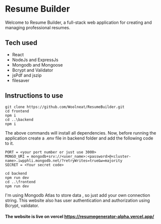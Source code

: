 # Resume Builder  
Welcome to Resume Builder, a full-stack web application for creating and managing professional resumes.  

## Tech used
- React
- NodeJs and ExpressJs
- Mongodb and Mongoose
- Bcrypt and Validator
- jsPdf and jszip
- filesaver
  
## Instructions to use
```
git clone https://github.com/Woolneat/ResumeBuilder.git
cd frontend 
npm i
cd ..\backend
npm i
```
The above commands will install all dependencies. Now, before running the application
create a .env file in backend folder and add the following code to it.

```
PORT = <your port number or just use 3000>
MONGO_URI = mongodb+srv://<user_name>:<password>@<cluster-name>.iwpphli.mongodb.net/?retryWrites=true&w=majority
SECRET = <Your secret code>
```
```
cd backend
npm run dev
cd ..\frontend
npm run dev
```

I'm using Mongodb Atlas to store data , so just add your own connection string.
This website also has user authentication and authorization
using Bcrypt,  validator.

#### The website is live on vercel https://resumegenerator-alpha.vercel.app/  
